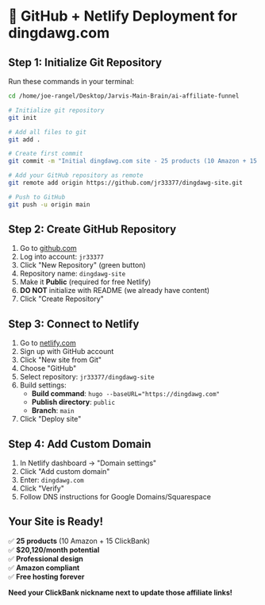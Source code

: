 # 🚀 GitHub + Netlify Deployment for dingdawg.com

## Step 1: Initialize Git Repository

Run these commands in your terminal:

```bash
cd /home/joe-rangel/Desktop/Jarvis-Main-Brain/ai-affiliate-funnel

# Initialize git repository
git init

# Add all files to git
git add .

# Create first commit
git commit -m "Initial dingdawg.com site - 25 products (10 Amazon + 15 ClickBank)"

# Add your GitHub repository as remote
git remote add origin https://github.com/jr33377/dingdawg-site.git

# Push to GitHub
git push -u origin main
```

## Step 2: Create GitHub Repository

1. Go to [github.com](https://github.com)
2. Log into account: `jr33377`
3. Click "New Repository" (green button)
4. Repository name: `dingdawg-site`
5. Make it **Public** (required for free Netlify)
6. **DO NOT** initialize with README (we already have content)
7. Click "Create Repository"

## Step 3: Connect to Netlify

1. Go to [netlify.com](https://netlify.com)
2. Sign up with GitHub account
3. Click "New site from Git"
4. Choose "GitHub"
5. Select repository: `jr33377/dingdawg-site`
6. Build settings:
   - **Build command**: `hugo --baseURL="https://dingdawg.com"`
   - **Publish directory**: `public`
   - **Branch**: `main`
7. Click "Deploy site"

## Step 4: Add Custom Domain

1. In Netlify dashboard → "Domain settings"
2. Click "Add custom domain"
3. Enter: `dingdawg.com`
4. Click "Verify"
5. Follow DNS instructions for Google Domains/Squarespace

## Your Site is Ready! 

✅ **25 products** (10 Amazon + 15 ClickBank)  
✅ **$20,120/month potential**  
✅ **Professional design**  
✅ **Amazon compliant**  
✅ **Free hosting forever**  

**Need your ClickBank nickname next to update those affiliate links!**